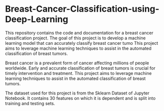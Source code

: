 # Breast-Cancer-Classification-using-Deep-Learning
This repository contains the code and documentation for a breast cancer classification project. The goal of this project is to develop a machine learning model that can accurately classify breast cancer tumo This project aims to leverage machine learning techniques to assist in the automated classification of breast tumors.  

Breast cancer is a prevalent form of cancer affecting millions of people worldwide. Early and accurate classification of breast tumors is crucial for timely intervention and treatment. This project aims to leverage machine learning techniques to assist in the automated classification of breast tumors.

The dataset used for this project is from the Sklearn Dataset of Jupyter Notebook. It contains 30 features on which it is dependent and is split into training and testing sets.
